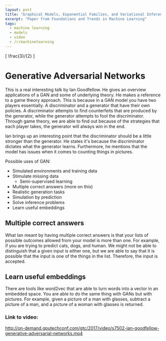 ```yaml
---
layout: post
title: "Graphical Models, Exponential Families, and Variational Inferences"
excerpt: "Paper from Foundations and Trends in Machine Learning"
tags:
  - machine learning
  - models
  - video
  - /r/machinelearning
---
```


\[ \frac{3}/{2} \]
# Generative Adversarial Networks

This is a real interesting talk by Ian Goodfellow. He gives an overview applications of
a GAN and some of underlying theory. He makes a reference to a game theory approach.
This is because in a GAN model you have two players essentially. A discriminator and
a generator that have their own policies. A discriminator attempts to find counterfeits
that are produced by the generator, while the generator attempts to fool the discriminator. Through game theory, we are able to find out because of the strategies
that each player takes, the generator will always win in the end.

Ian brings up an interesting point that the discriminator should be
a little stronger than the generator. He states it's because the discriminator dictates what the generator learns. Furthermore, he mentions that the model has
issues when it comes to counting things in pictures.

Possible uses of GAN:

  * Simulated environments and training data
  * Stimulate missing data
    * Semi-supervised learning
  * Multiple correct answers (more on this)
  * Realistic generation tasks
  * Simulation by prediction
  * Solve inference problems
  * Learn useful embeddings

## Multiple correct answers
What Ian meant by having multiple correct answers is that your lists of possible
outcomes allowed from your model is more than one. For example, if you are trying
to predict cats, dogs, and human. We might not be able to distinguish that a given input is either one, but we are able to say that it is possible that the input is
one of the things in the list. Therefore, the input is accepted.

## Learn useful embeddings
There are tools like word2vec that are able to turn words into a vector in an embedded space. You are able to do the same thing with GANs but with pictures. For example, given a picture of a man with glasses, subtract a picture of a man, and a picture of a woman with glasses is returned.

### Link to video:

http://on-demand.gputechconf.com/gtc/2017/video/s7502-ian-goodfellow-generative-adversarial-networks.mp4
